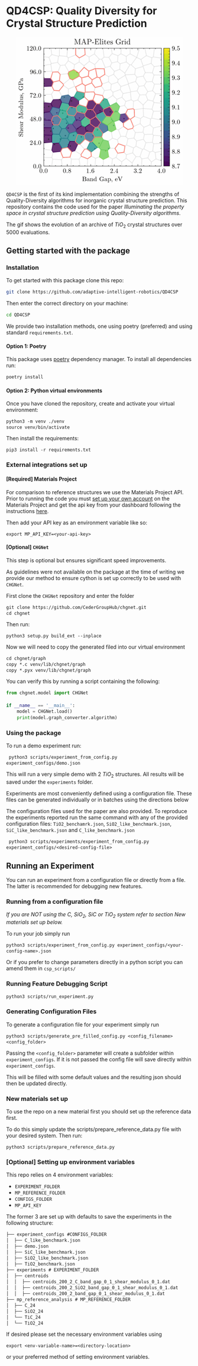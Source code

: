 # QD4CSP: Quality Diversity for Crystal Structure Prediction
<p align="center">
<img src="images/cvt_plot_gif.gif" height="400" width="450">
</p>


`QD4CSP` is the first of its kind implementation combining the strengths of Quality-Diversity algorithms
for inorganic crystal structure prediction. 
This repository contains the code used for the paper _Illuminating the property space in crystal structure prediction using 
Quality-Diversity algorithms_.

The gif shows the evolution of an archive of $TiO_2$ crystal structures over 5000 evaluations.

## Getting started with the package
### Installation
To get started with this package clone this repo:

```bash
git clone https://github.com/adaptive-intelligent-robotics/QD4CSP
```
Then enter the correct directory on your machine:
```bash
cd QD4CSP
```
We provide two installation methods, one using poetry (preferred) and using standard `requirements.txt`.

#### Option 1: Poetry
This package uses [poetry](https://python-poetry.org) dependency manager. 
To install all dependencies run:
```bash
poetry install
```

#### Option 2: Python virtual environments
Once you have cloned the repository, create and activate your virtual environment:
```shell
python3 -m venv ./venv
source venv/bin/activate
```
Then install the requirements:
```shell script
pip3 install -r requirements.txt
```

### External integrations set up
#### [Required] Materials Project
For comparison to reference structures we use the Materials Project API.
Prior to running the code you must [set up your own account](https://next-gen.materialsproject.org) on the Materials Project and 
get the api key from your dashboard following the instructions [here](https://next-gen.materialsproject.org/api).

Then add your API key as an environment variable like so:
```shell script
export MP_API_KEY=<your-api-key>
```

#### [Optional] `CHGNet`
This step is optional but ensures significant speed improvements.

As guidelines were not available on the package at the time of writing we provide our method to ensure
cython is set up correctly to be used with `CHGNet`.

First clone the `CHGNet` repository and enter the folder
```shell
git clone https://github.com/CederGroupHub/chgnet.git
cd chgnet
```
Then run:
```shell
python3 setup.py build_ext --inplace
```
Now we will need to copy the generated filed into our virtual environment 

```shell
cd chgnet/graph
copy *.c venv/lib/chgnet/graph
copy *.pyx venv/lib/chgnet/graph
```

You can verify this by running a script containing the following:
```python
from chgnet.model import CHGNet

if __name__ == '__main__':
    model = CHGNet.load()
    print(model.graph_converter.algorithm)
```

### Using the package
To run a demo experiment run:
```shell
 python3 scripts/experiment_from_config.py experiment_configs/demo.json
```
This will run a very simple demo with 2 $TiO_2$ structures. All results will be saved under the `experiments` folder.

Experiments are most conveniently defined using a configuration file. 
These files can be generated individually or in batches using the directions below 

The configuration files used for the paper are also provided. 
To reproduce the experiments reported run the same command with any of the provided configuration files:
`TiO2_benchamrk.json`, `SiO2_like_benchmark.json`, `SiC_like_benchmark.json` and `C_like_benchmark.json`

```shell
 python3 scripts/experiments/experiment_from_config.py experiment_configs/<desired-config-file>
```

## Running an Experiment 
You can run an experiment from a configuration file or directly from a file. 
The latter is recommended for debugging new features. 

### Running from a configuration file
_If you are NOT using the $C$, $SiO_2$, $SiC$ or $TiO_2$ system refer to section New materials set up below._

To run your job simply run

```shell
python3 scripts/experiment_from_config.py experiment_configs/<your-config-name>.json
```

Or if you prefer to change parameters directly in a python script you can amend them in `csp_scripts/`
### Running Feature Debugging Script
```shell
python3 scripts/run_experiment.py  
```

### Generating Configuration Files
To generate a configuration file for your experiment simply run
```shell
python3 scripts/generate_pre_filled_config.py <config_filename> <config_folder>
```
Passing the `<config_folder>` parameter will create a subfolder within `experiment_configs`.
If it is not passed the config file will save directly within `experiment_configs`.

This will be filled with some default values and the resulting json should then be updated directly.

### New materials set up 
To use the repo on a new material first you should set up the reference data first. 

To do this simply update the scripts/prepare_reference_data.py file with your desired system. 
Then run:
```shell
python3 scripts/prepare_reference_data.py
```

### [Optional] Setting up environment variables
This repo relies on 4 environment variables:
* `EXPERIMENT_FOLDER`
* `MP_REFERENCE_FOLDER`
* `CONFIGS_FOLDER`
* `MP_API_KEY`

The former 3 are set up with defaults to save the experiments in the following structure:
```shell
├── experiment_configs #CONFIGS_FOLDER
│  ├── C_like_benchmark.json
│  ├── demo.json
│  ├── SiC_like_benchmark.json
│  ├── SiO2_like_benchmark.json
│  ├── TiO2_benchmark.json
├── experiments # EXPERIMENT_FOLDER
│  ├── centroids
│  │  ├── centroids_200_2_C_band_gap_0_1_shear_modulus_0_1.dat
│  │  ├── centroids_200_2_SiO2_band_gap_0_1_shear_modulus_0_1.dat
│  │  ├── centroids_200_2_band_gap_0_1_shear_modulus_0_1.dat
├── mp_reference_analysis # MP_REFERENCE_FOLDER
│  ├── C_24
│  ├── SiO2_24
│  └── TiC_24
│  └── TiO2_24
```
If desired please set the necessary environment variables using 
```shell
export <env-variable-name>=<directory-location>
```
or your preferred method of setting environment variables. 
